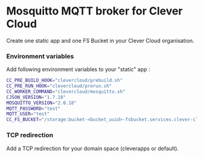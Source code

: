 # Mosquitto MQTT broker for Clever Cloud

Create one static app and one FS Bucket in your Clever Cloud organisation.

### Environment variables

Add following environment variables to your "static" app :

```bash
CC_PRE_BUILD_HOOK="clevercloud/prebuild.sh"
CC_PRE_RUN_HOOK="clevercloud/prerun.sh"
CC_WORKER_COMMAND="clevercloud/mosquitto.sh"
CJSON_VERSION="1.7.18"
MOSQUITTO_VERSION="2.0.18"
MQTT_PASSWORD="test"
MQTT_USER="test"
CC_FS_BUCKET="/storage:bucket-<bucket_uuid>-fsbucket.services.clever-cloud.com"
```

### TCP redirection

Add a TCP redirection for your domain space (cleverapps or default).
